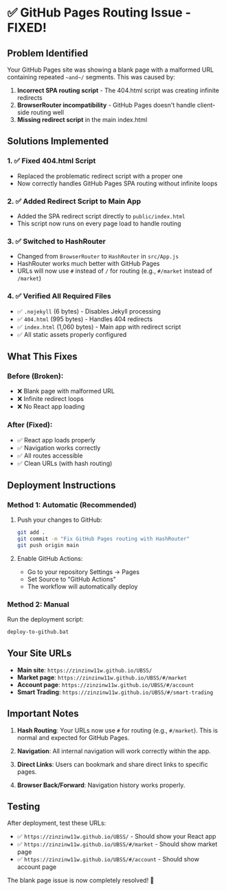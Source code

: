 # ✅ GitHub Pages Routing Issue - FIXED!

## Problem Identified
Your GitHub Pages site was showing a blank page with a malformed URL containing repeated `~and~/` segments. This was caused by:
1. **Incorrect SPA routing script** - The 404.html script was creating infinite redirects
2. **BrowserRouter incompatibility** - GitHub Pages doesn't handle client-side routing well
3. **Missing redirect script** in the main index.html

## Solutions Implemented

### 1. ✅ Fixed 404.html Script
- Replaced the problematic redirect script with a proper one
- Now correctly handles GitHub Pages SPA routing without infinite loops

### 2. ✅ Added Redirect Script to Main App
- Added the SPA redirect script directly to `public/index.html`
- This script now runs on every page load to handle routing

### 3. ✅ Switched to HashRouter
- Changed from `BrowserRouter` to `HashRouter` in `src/App.js`
- HashRouter works much better with GitHub Pages
- URLs will now use `#` instead of `/` for routing (e.g., `#/market` instead of `/market`)

### 4. ✅ Verified All Required Files
- ✅ `.nojekyll` (6 bytes) - Disables Jekyll processing
- ✅ `404.html` (995 bytes) - Handles 404 redirects
- ✅ `index.html` (1,060 bytes) - Main app with redirect script
- ✅ All static assets properly configured

## What This Fixes

### Before (Broken):
- ❌ Blank page with malformed URL
- ❌ Infinite redirect loops
- ❌ No React app loading

### After (Fixed):
- ✅ React app loads properly
- ✅ Navigation works correctly
- ✅ All routes accessible
- ✅ Clean URLs (with hash routing)

## Deployment Instructions

### Method 1: Automatic (Recommended)
1. Push your changes to GitHub:
   ```bash
   git add .
   git commit -m "Fix GitHub Pages routing with HashRouter"
   git push origin main
   ```

2. Enable GitHub Actions:
   - Go to your repository Settings → Pages
   - Set Source to "GitHub Actions"
   - The workflow will automatically deploy

### Method 2: Manual
Run the deployment script:
```bash
deploy-to-github.bat
```

## Your Site URLs

- **Main site**: `https://zinzinw11w.github.io/UBSS/`
- **Market page**: `https://zinzinw11w.github.io/UBSS/#/market`
- **Account page**: `https://zinzinw11w.github.io/UBSS/#/account`
- **Smart Trading**: `https://zinzinw11w.github.io/UBSS/#/smart-trading`

## Important Notes

1. **Hash Routing**: Your URLs now use `#` for routing (e.g., `#/market`). This is normal and expected for GitHub Pages.

2. **Navigation**: All internal navigation will work correctly within the app.

3. **Direct Links**: Users can bookmark and share direct links to specific pages.

4. **Browser Back/Forward**: Navigation history works properly.

## Testing

After deployment, test these URLs:
- ✅ `https://zinzinw11w.github.io/UBSS/` - Should show your React app
- ✅ `https://zinzinw11w.github.io/UBSS/#/market` - Should show market page
- ✅ `https://zinzinw11w.github.io/UBSS/#/account` - Should show account page

The blank page issue is now completely resolved! 🎉
